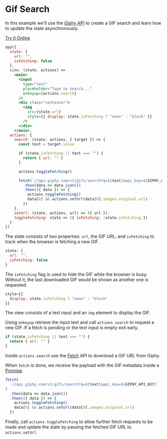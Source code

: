 # Gif Search

In this example we'll use the [Giphy API](https://api.giphy.com/) to create a GIF search and learn how to update the state asynchronously.

[Try it Online](https://codepen.io/hyperapp/pen/ZeByKv?editors=0010)

```jsx
app({
  state: {
    url: "",
    isFetching: false
  },
  view: (state, actions) =>
    <main>
      <input
        type="text"
        placeholder="Type to search..."
        onkeyup={actions.search}
      />
      <div class="container">
        <img
          src={state.url}
          style={{ display: state.isFetching ? "none" : "block" }}
        />
      </div>
    </main>,
  actions: {
    search: (state, actions, { target }) => {
      const text = target.value

      if (state.isFetching || text === "") {
        return { url: "" }
      }

      actions.toggleFetching()

      fetch(`//api.giphy.com/v1/gifs/search?q=${text}&api_key=${GIPHY_API_KEY}`)
        .then(data => data.json())
        .then(({ data }) => {
          actions.toggleFetching()
          data[0] && actions.setUrl(data[0].images.original.url)
        })
    },
    setUrl: (state, actions, url) => ({ url }),
    toggleFetching: state => ({ isFetching: !state.isFetching })
  }
})
```

The state consists of two properties: `url`, the GIF URL; and `isFetching` to track when the browser is fetching a new GIF.

```js
state: {
  url: "",
  isFetching: false
}
```

The `isFetching` flag is used to hide the GIF while the browser is busy. Without it, the last downloaded GIF would be shown as another one is requested.

```js
style={{
  display: state.isFetching ? "none" : "block"
}}
```

The view consists of a text input and an `img` element to display the GIF.

Using `onkeyup` retrieve the input text and call `actions.search` to request a new GIF. If a fetch is pending or the text input is empty exit early.

```js
if (state.isFetching || text === "") {
  return { url: "" }
}
```

Inside `actions.search` use the [Fetch](https://developer.mozilla.org/en-US/docs/Web/API/Fetch_API) API to download a GIF URL from Giphy.

When `fetch` is done, we receive the payload with the GIF metadata inside a [Promise](https://developer.mozilla.org/en-US/docs/Web/JavaScript/Reference/Global_Objects/Promise).

```js
fetch(
  `//api.giphy.com/v1/gifs/search?q=${text}&api_key=${GIPHY_API_KEY}`
)
  .then(data => data.json())
  .then(({ data }) => {
    actions.toggleFetching()
    data[0] && actions.setUrl(data[0].images.original.url)
  })
```

Finally, call `actions.toggleFetching` to allow further fetch requests to be made and update the state by passing the fetched GIF URL to `actions.setUrl`.
